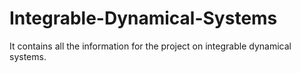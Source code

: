 # Integrable-Dynamical-Systems
It contains all the information for the project on integrable dynamical systems. 
